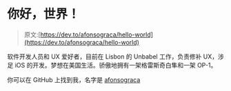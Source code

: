 # 你好，世界！

> 原文:[https://dev.to/afonsograca/hello-world](https://dev.to/afonsograca/hello-world)

软件开发人员和 UX 爱好者，目前在 Lisbon 的 Unbabel 工作，负责修补 UX，涉足 iOS 的开发。梦想在美国生活。骄傲地拥有一架格雷斯奇白隼和一架 OP-1。

你可以在 GitHub 上找到我，名字是 [afonsograca](https://github.com/afonsograca)